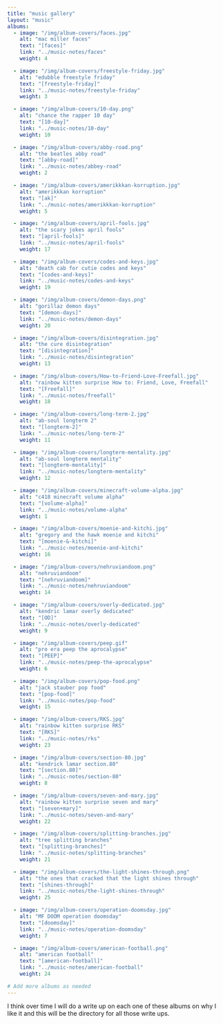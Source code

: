 ```yaml
---
title: "music gallery"
layout: "music"
albums:
  - image: "/img/album-covers/faces.jpg"
    alt: "mac miller faces"
    text: "[faces]"
    link: "../music-notes/faces"
    weight: 4

  - image: "/img/album-covers/freestyle-friday.jpg"
    alt: "edubble freestyle friday"
    text: "[freestyle-friday]"
    link: "../music-notes/freestyle-friday"
    weight: 3

  - image: "/img/album-covers/10-day.png"
    alt: "chance the rapper 10 day"
    text: "[10-day]"
    link: "../music-notes/10-day"
    weight: 10

  - image: "/img/album-covers/abby-road.png"
    alt: "the beatles abby road"
    text: "[abby-road]"
    link: "../music-notes/abbey-road"
    weight: 2

  - image: "/img/album-covers/amerikkkan-korruption.jpg"
    alt: "amerikkkan korruption"
    text: "[ak]"
    link: "../music-notes/amerikkkan-korruption"
    weight: 5

  - image: "/img/album-covers/april-fools.jpg"
    alt: "the scary jokes april fools"
    text: "[april-fools]"
    link: "../music-notes/april-fools"
    weight: 17

  - image: "/img/album-covers/codes-and-keys.jpg"
    alt: "death cab for cutie codes and keys"
    text: "[codes-and-keys]"
    link: "../music-notes/codes-and-keys"
    weight: 19

  - image: "/img/album-covers/demon-days.png"
    alt: "gorillaz demon days"
    text: "[demon-days]"
    link: "../music-notes/demon-days"
    weight: 20

  - image: "/img/album-covers/disintegration.jpg"
    alt: "the cure disintegration"
    text: "[disintegration]"
    link: "../music-notes/disintegration"
    weight: 13

  - image: "/img/album-covers/How-to-Friend-Love-Freefall.jpg"
    alt: "rainbow kitten surprise How to: Friend, Love, Freefall"
    text: "[Freefall]"
    link: "../music-notes/freefall"
    weight: 18

  - image: "/img/album-covers/long-term-2.jpg"
    alt: "ab-soul longterm 2"
    text: "[longterm-2]"
    link: "../music-notes/long-term-2"
    weight: 11

  - image: "/img/album-covers/longterm-mentality.jpg"
    alt: "ab-soul longterm mentality"
    text: "[longterm-mentality]"
    link: "../music-notes/longterm-mentality"
    weight: 12

  - image: "/img/album-covers/minecraft-volume-alpha.jpg"
    alt: "c418 minecraft volume alpha"
    text: "[volume-alpha]"
    link: "../music-notes/volume-alpha"
    weight: 1

  - image: "/img/album-covers/moenie-and-kitchi.jpg"
    alt: "gregory and the hawk moenie and kitchi"
    text: "[moenie-&-kitchi]"
    link: "../music-notes/moenie-and-kitchi"
    weight: 16

  - image: "/img/album-covers/nehruviandoom.png"
    alt: "nehruviandoom"
    text: "[nehruviandoom]"
    link: "../music-notes/nehruviandoom"
    weight: 14

  - image: "/img/album-covers/overly-dedicated.jpg"
    alt: "kendric lamar overly dedicated"
    text: "[OD]"
    link: "../music-notes/overly-dedicated"
    weight: 9

  - image: "/img/album-covers/peep.gif"
    alt: "pro era peep the aprocalypse"
    text: "[PEEP]"
    link: "../music-notes/peep-the-aprocalypse"
    weight: 6

  - image: "/img/album-covers/pop-food.png"
    alt: "jack stauber pop food"
    text: "[pop-food]"
    link: "../music-notes/pop-food"
    weight: 15

  - image: "/img/album-covers/RKS.jpg"
    alt: "rainbow kitten surprise RKS"
    text: "[RKS]"
    link: "../music-notes/rks"
    weight: 23

  - image: "/img/album-covers/section-80.jpg"
    alt: "kendrick lamar section.80"
    text: "[section.80]"
    link: "../music-notes/section-80"
    weight: 8

  - image: "/img/album-covers/seven-and-mary.jpg"
    alt: "rainbow kitten surprise seven and mary"
    text: "[seven+mary]"
    link: "../music-notes/seven-and-mary"
    weight: 22

  - image: "/img/album-covers/splitting-branches.jpg"
    alt: "tree splitting branches"
    text: "[splitting-branches]"
    link: "../music-notes/splitting-branches"
    weight: 21

  - image: "/img/album-covers/the-light-shines-through.png"
    alt: "the ones that cracked that the light shines through"
    text: "[shines-through]"
    link: "../music-notes/the-light-shines-through"
    weight: 25

  - image: "/img/album-covers/operation-doomsday.jpg"
    alt: "MF DOOM operation doomsday"
    text: "[doomsday]"
    link: "../music-notes/operation-doomsday"
    weight: 7

  - image: "/img/album-covers/american-football.png"
    alt: "american football"
    text: "[american-football]"
    link: "../music-notes/american-football"
    weight: 24

# Add more albums as needed
---
```

I think over time I will do a write up on each one of these albums on why I like it and this will be the directory for all those write ups.
